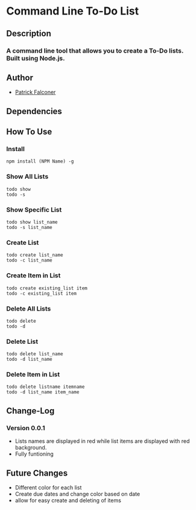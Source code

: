 # Command Line To-Do List
## Description
### A command line tool that allows you to create a To-Do lists. Built using Node.js.
## Author
  * <a href="https://github.com/P-J-FALCONER">Patrick Falconer</a>
## Dependencies
## How To Use

### Install
 ```
 npm install (NPM Name) -g
 ```
### Show All Lists
 ```
 todo show 
 todo -s 
 ```
### Show Specific List
 ```
 todo show list_name
 todo -s list_name
 ```
### Create List
 ```
 todo create list_name
 todo -c list_name
 ```
### Create Item in List
 ```
 todo create existing_list item
 todo -c existing_list item
 ```
### Delete All Lists
 ```
 todo delete
 todo -d
 ```
### Delete List
 ```
 todo delete list_name
 todo -d list_name
 ```
### Delete Item in List
 ```
 todo delete listname itemname
 todo -d list_name item_name
 ```
## Change-Log
### Version 0.0.1
 * Lists names are displayed in red while list items are displayed with red background.
 * Fully funtioning
## Future Changes
 * Different color for each list
 * Create due dates and change color based on date
 * allow for easy create and deleting of items
 
